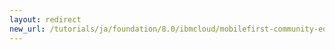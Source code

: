 ```yaml
---
layout: redirect
new_url: /tutorials/ja/foundation/8.0/ibmcloud/mobilefirst-community-edition-on-icp/
---
```

